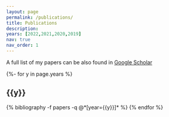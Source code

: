 ```yaml
---
layout: page
permalink: /publications/
title: Publications
description: 
years: [2022,2021,2020,2019]
nav: true
nav_order: 1
---
```

A full list of my papers can be also found in [Google Scholar](https://scholar.google.com/citations?user=SCHOLAR_ID&user=Sw5Se_IAAAAJ)

<!-- _pages/publications.md -->
<div class="publications">

{%- for y in page.years %}
  <h2 class="year">{{y}}</h2>
  {% bibliography -f papers -q @*[year={{y}}]* %}
{% endfor %}

</div>
